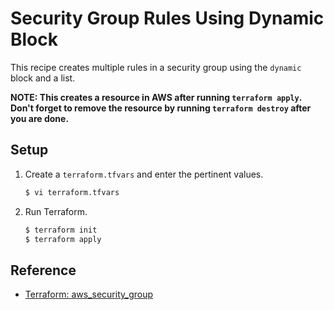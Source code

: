 # Security Group Rules Using Dynamic Block

This recipe creates multiple rules in a security group using the `dynamic` block and a list.

**NOTE: This creates a resource in AWS after running `terraform apply`. Don't forget to remove the resource by running `terraform destroy` after you are done.**

## Setup
   
1. Create a `terraform.tfvars` and enter the pertinent values.

   ```bash
   $ vi terraform.tfvars
   ```   
   
1. Run Terraform.

   ```bash
   $ terraform init
   $ terraform apply
   ```

## Reference

* [Terraform: aws_security_group](https://registry.terraform.io/providers/hashicorp/aws/latest/docs/resources/security_group)
